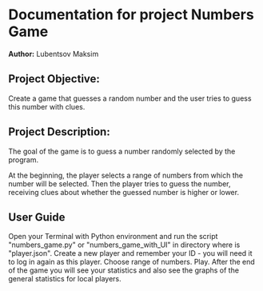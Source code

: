# Documentation for project Numbers Game

**Author:** Lubentsov Maksim

## Project Objective:
Create a game that guesses a random number and the user tries to guess this number with clues.

## Project Description:
The goal of the game is to guess a number randomly selected by the program.

At the beginning, the player selects a range of numbers from which the number will be selected.
Then the player tries to guess the number, receiving clues about whether the guessed number is higher or lower.

## User Guide

Open your Terminal with Python environment and run the script "numbers_game.py" or "numbers_game_with_UI" in directory where is "player.json".
Create a new player and remember your ID - you will need it to log in again as this player.
Choose range of numbers.
Play.
After the end of the game you will see your statistics and also see the graphs of the general statistics for local players.
